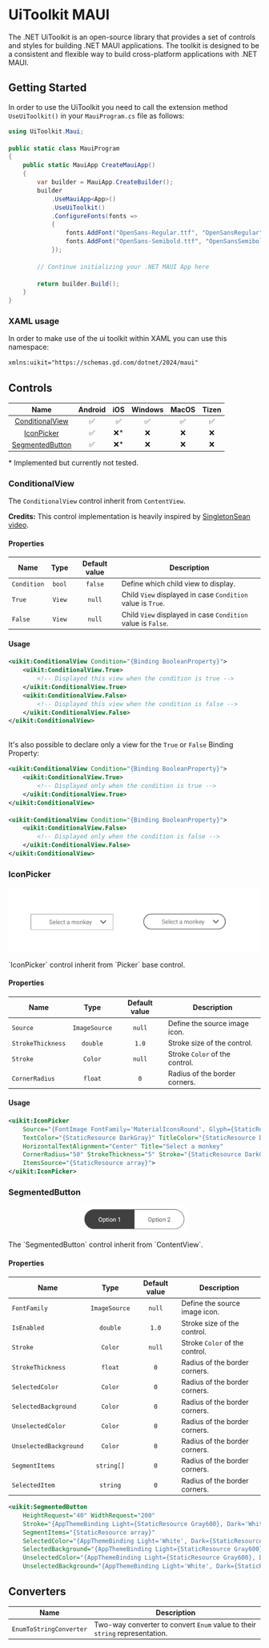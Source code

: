 ﻿# UiToolkit MAUI 
The .NET UiToolkit is an open-source library that provides a set of controls and styles for building .NET MAUI applications. The toolkit is designed to be a consistent and flexible way to build cross-platform applications with .NET MAUI.

## Getting Started
In order to use the UiToolkit you need to call the extension method `UseUiToolkit()` in your `MauiProgram.cs` file as follows:
```csharp
using UiToolkit.Maui;

public static class MauiProgram
{
	public static MauiApp CreateMauiApp()
	{
		var builder = MauiApp.CreateBuilder();
		builder
			.UseMauiApp<App>()
			.UseUiToolkit()
			.ConfigureFonts(fonts =>
			{
				fonts.AddFont("OpenSans-Regular.ttf", "OpenSansRegular");
				fonts.AddFont("OpenSans-Semibold.ttf", "OpenSansSemibold");
			});

		// Continue initializing your .NET MAUI App here

		return builder.Build();
	}
}
```
### XAML usage

In order to make use of the ui toolkit within XAML you can use this namespace:

```xml
xmlns:uikit="https://schemas.gd.com/dotnet/2024/maui"
```

## Controls

Name|Android|iOS|Windows|MacOS|Tizen|
:---------------------------:|:---:|:---:|:---:|:---:|:---:|
[ConditionalView](#conditionalview)|✅|✅|✅|✅|✅|
[IconPicker](#iconpicker)          |✅|❌*|❌|❌|❌|
[SegmentedButton](#segmentedbutton)|✅|❌*|❌|❌|❌|

\* Implemented but currently not tested.

### ConditionalView
The `ConditionalView` control inherit from `ContentView`.

**Credits:** This control implementation is heavily inspired by [SingletonSean video](https://www.youtube.com/watch?v=BOYySROGooM).
#### Properties
Name          |  Type | Default value | Description |
-------------------------|:-------------------------:|:---:|----|
`Condition` | `bool` | `false` | Define which child view to display.|
`True` | `View` | `null` | Child `View` displayed in case `Condition` value is `True`.|
`False` | `View` | `null` | Child `View` displayed in case `Condition` value is `False`.|
#### Usage
```xml
<uikit:ConditionalView Condition="{Binding BooleanProperty}">
    <uikit:ConditionalView.True>
		<!-- Displayed this view when the condition is true -->
	</uikit:ConditionalView.True>
	<uikit:ConditionalView.False>
		<!-- Displayed this view when the condition is false -->
    </uikit:ConditionalView.False>
</uikit:ConditionalView>
```

<br/>It's also possible to declare only a view for the `True` or `False` Binding Property:

```xml
<uikit:ConditionalView Condition="{Binding BooleanProperty}">
    <uikit:ConditionalView.True>
		<!-- Displayed only when the condition is true -->
	</uikit:ConditionalView.True>
</uikit:ConditionalView>

<uikit:ConditionalView Condition="{Binding BooleanProperty}">
	<uikit:ConditionalView.False>
		<!-- Displayed only when the condition is false -->
    </uikit:ConditionalView.False>
</uikit:ConditionalView>
```

### IconPicker
<p align="center"><img src="img/Picker.png"/></p>
`IconPicker` control inherit from `Picker` base control.

#### Properties
Name          |  Type | Default value | Description |
-------------------------|:-------------------------:|:---:|----|
`Source` | `ImageSource` | `null` | Define the source image icon. | 
`StrokeThickness` | `double` | `1.0` | Stroke size of the control.|
`Stroke` | `Color` | `null` | Stroke `Color` of the control.|
`CornerRadius` | `float` | `0` | Radius of the border corners. |

#### Usage

```xml
<uikit:IconPicker 
	Source="{FontImage FontFamily='MaterialIconsRound', Glyph={StaticResource IconMD_Expand_more}, Size=1, Color={StaticResource DarkGray}}" 
    TextColor="{StaticResource DarkGray}" TitleColor="{StaticResource DarkGray}"
    HorizontalTextAlignment="Center" Title="Select a monkey"
    CornerRadius="50" StrokeThickness="5" Stroke="{StaticResource DarkGray}"
    ItemsSource="{StaticResource array}">
</uikit:IconPicker>
```

### SegmentedButton
<p align="center"><img src="img/SegmentedButton1.png"/></p>
The `SegmentedButton` control inherit from `ContentView`.

#### Properties
Name          |  Type | Default value | Description |
-------------------------|:-------------------------:|:---:|----|
`FontFamily` | `ImageSource` | `null` | Define the source image icon. | 
`IsEnabled` | `double` | `1.0` | Stroke size of the control.|
`Stroke` | `Color` | `null` | Stroke `Color` of the control.|
`StrokeThickness` | `float` | `0` | Radius of the border corners. |
`SelectedColor` | `Color` | `0` | Radius of the border corners. |
`SelectedBackground` | `Color` | `0` | Radius of the border corners. |
`UnselectedColor` | `Color` | `0` | Radius of the border corners. |
`UnselectedBackground` | `Color` | `0` | Radius of the border corners. |
`SegmentItems` | `string[]` | `0` | Radius of the border corners. |
`SelectedItem` | `string` | `0` | Radius of the border corners. |

```xml
<uikit:SegmentedButton 
	HeightRequest="40" WidthRequest="200"
	Stroke="{AppThemeBinding Light={StaticResource Gray600}, Dark='White'}" StrokeThickness="1" 
	SegmentItems="{StaticResource array}"
	SelectedColor="{AppThemeBinding Light='White', Dark={StaticResource Gray600}}"
	SelectedBackground="{AppThemeBinding Light={StaticResource Gray600}, Dark='White'}"
	UnselectedColor="{AppThemeBinding Light={StaticResource Gray600}, Dark='White'}"
	UnselectedBackground="{AppThemeBinding Light='White', Dark={StaticResource Gray600}}"/>
```

## Converters
Name          |  Description |
-------------------------|-------------------------|
`EnumToStringConverter` | Two-way converter to convert `Enum` value to their `string` representation. |